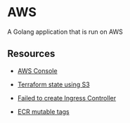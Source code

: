 # AWS

A Golang application that is run on AWS

## Resources

- [AWS Console](https://eu-west-2.console.aws.amazon.com/console/home?region=eu-west-2)

- [Terraform state using S3](https://technology.doximity.com/articles/terraform-s3-backend-best-practices)

- [Failed to create Ingress Controller](https://stackoverflow.com/questions/59627068/failing-to-create-alb-ingress-controller-on-amazon-eks)

- [ECR mutable tags](https://www.intelligentdiscovery.io/controls/ecr/ecr-immutable-tags#:~:text=Ensure%20ECR%20repositories%20have%20immutable%20tags&text=Since%20a%20potential%20security%20issue,image%20or%20the%20production%20one.)